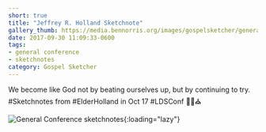 ```yaml
---
short: true
title: "Jeffrey R. Holland Sketchnote"
gallery_thumb: https://media.bennorris.org/images/gospelsketcher/general-conference/oct-2017/general-conference-sat-am-holland-sketchnote.jpg
date: 2017-09-30 11:09:33-0600
tags:
- general conference
- sketchnotes
category: Gospel Sketcher
---
```


We become like God not by beating ourselves up, but by continuing to try. #Sketchnotes from #ElderHolland in Oct 17 #LDSConf ✍🏼⛪️

![General Conference sketchnotes](https://media.bennorris.org/images/gospelsketcher/general-conference/oct-2017/general-conference-sat-am-holland-sketchnote.jpg){:loading="lazy"}
